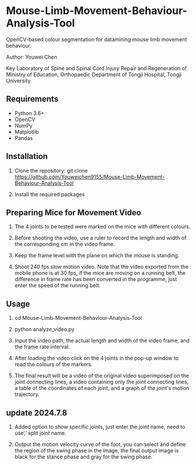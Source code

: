 # Mouse-Limb-Movement-Behaviour-Analysis-Tool

OpenCV-based colour segmentation for datamining mouse limb movement behaviour.

Author: Youwei Chen 

Key Laboratory of Spine and Spinal Cord Injury Repair and Regeneration of Ministry of Education, Orthopaedic Department of Tongji Hospital, Tongji University

## Requirements

- Python 3.6+
- OpenCV
- NumPy
- Matplotlib
- Pandas

## Installation

1. Clone the repository:
git clone https://github.com/Youweichen9155/Mouse-Limb-Movement-Behaviour-Analysis-Tool

2. Install the required packages


## Preparing Mice for Movement Video

1. The 4 joints to be tested were marked on the mice with different colours.

2. Before shooting the video, use a ruler to record the length and width of the corresponding cm in the video frame.

3. Keep the frame level with the plane on which the mouse is standing.

4. Shoot 240 fps slow motion video. Note that the video exported from the mobile phone is at 30 fps, if the mice are moving on a running belt, the difference in frame rate has been converted in the programme, just enter the speed of the running belt.

## Usage

1. cd Mouse-Limb-Movement-Behaviour-Analysis-Tool

1. python analyze_video.py

2. Input the video path, the actual length and width of the video frame, and the frame rate interval.

3. After loading the video click on the 4 joints in the pop-up window to read the colours of the markers.

4. The final result will be a video of the original video superimposed on the joint connecting lines, a video containing only the joint connecting lines, a table of the coordinates of each joint, and a graph of the joint's motion trajectory.

## update 2024.7.8

1. Added option to show specific joints, just enter the joint name, need to use‘,’ split joint name.

2. Output the motion velocity curve of the foot, you can select and define the region of the swing phase in the image, the final output image is black for the stance phase and gray for the swing phase.
